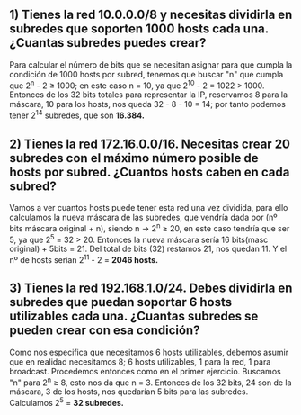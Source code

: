 ## 1) Tienes la red 10.0.0.0/8 y necesitas dividirla en subredes que soporten 1000 hosts cada una. ¿Cuantas subredes puedes crear?

Para calcular el número de bits que se necesitan asignar para que cumpla la condición de 1000 hosts por subred, tenemos que buscar "n" que cumpla que 2<sup>n</sup> - 2 ≥ 1000; en este caso n = 10, ya que 2<sup>10</sup> - 2 = 1022 > 1000.
Entonces de los 32 bits totales para representar la IP, reservamos 8 para la máscara, 10 para los hosts, nos queda 32 - 8 - 10 = 14; por tanto podemos tener 2<sup>14</sup> subredes, que son **16.384.**  

## 2) Tienes la red 172.16.0.0/16. Necesitas crear 20 subredes con el máximo número posible de hosts por subred. ¿Cuantos hosts caben en cada subred?

Vamos a ver cuantos hosts puede tener esta red una vez dividida, para ello calculamos la nueva máscara de las subredes, que vendría dada por (nº bits máscara original + n), siendo n -> 2<sup>n</sup> ≥ 20, en este caso tendría que ser 5, ya que 2<sup>5</sup> = 32 > 20. Entonces la nueva máscara sería 16 bits(masc original) + 5bits = 21. Del total de bits (32) restamos 21, nos quedan 11. 
Y el nº de hosts serían 2<sup>11</sup> - 2 = **2046 hosts.** 

## 3) Tienes la red 192.168.1.0/24. Debes dividirla en subredes que puedan soportar 6 hosts utilizables cada una. ¿Cuantas subredes se pueden crear con esa condición? 

Como nos especifica que necesitamos 6 hosts utilizables, debemos asumir que en realidad necesitamos 8; 6 hosts utilizables, 1 para la red, 1 para broadcast. Procedemos entonces como en el primer ejercicio. Buscamos "n" para 2<sup>n</sup> ≥ 8, esto nos da que n = 3. Entonces de los 32 bits, 24 son de la máscara, 3 de los hosts, nos quedarían 5 bits para las subredes. Calculamos 2<sup>5</sup> = **32 subredes.**

